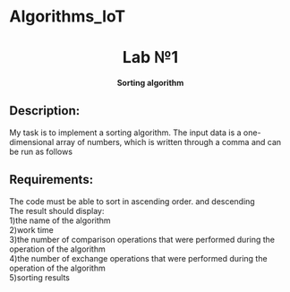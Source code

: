 # Algorithms_IoT
<h1 align="center">Lab №1</h1> <h4 align="center">Sorting algorithm</h4>
<h2>Description:</h2>
<p>My task is to implement a sorting algorithm. The input data is a one-dimensional array of numbers, which is written through a comma and can be run as follows</p> 

<h2>Requirements:</h2>
<p>The code must be able to sort in ascending order. and descending<br>
The result should display:<br>
1)the name of the algorithm<br>
2)work time<br>
3)the number of comparison operations that were performed during the operation of the algorithm<br>
4)the number of exchange operations that were performed during the operation of the algorithm<br>
5)sorting results</p>

